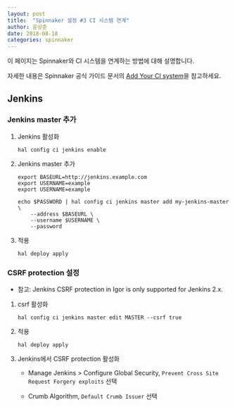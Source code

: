 ```yaml
---
layout: post
title:  "Spinnaker 설정 #3 CI 시스템 연계"
author: 윤상준
date: 2018-08-18
categories: spinnaker
---
```


이 페이지는 Spinnaker와 CI 시스템을 연계하는 방법에 대해 설명합니다.

자세한 내용은 Spinnaker 공식 가이드 문서의 [Add Your CI system](https://www.spinnaker.io/setup/ci/jenkins/)을 참고하세요.

## Jenkins

### Jenkins master 추가

1. Jenkins 활성화

    ```
    hal config ci jenkins enable
    ```

2. Jenkins master 추가

    ```
    export BASEURL=http://jenkins.example.com
    export USERNAME=example
    export USERNAME=example

    echo $PASSWORD | hal config ci jenkins master add my-jenkins-master \
        --address $BASEURL \
        --username $USERNAME \
        --password
    ```

3. 적용

    ```
    hal deploy apply
    ```

### CSRF protection 설정

* 참고: Jenkins CSRF protection in Igor is only supported for Jenkins 2.x.

1. csrf 활성화

    ```
    hal config ci jenkins master edit MASTER --csrf true
    ```

2. 적용

    ```
    hal deploy apply
    ```

3. Jenkins에서 CSRF protection 활성화

    - Manage Jenkins > Configure Global Security, `Prevent Cross Site Request Forgery exploits` 선택

    - Crumb Algorithm, `Default Crumb Issuer` 선택
